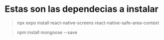 # Estas son las dependecias a instalar #

> npx expo install react-native-screens react-native-safe-area-context

> npm install mongoose --save


